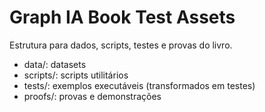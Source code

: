 ﻿# Graph IA Book  Test Assets

Estrutura para dados, scripts, testes e provas do livro.

- data/: datasets
- scripts/: scripts utilitários
- tests/: exemplos executáveis (transformados em testes)
- proofs/: provas e demonstrações
